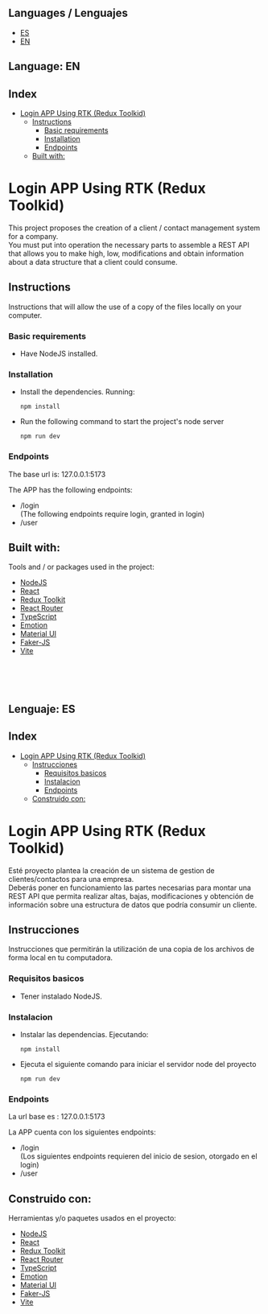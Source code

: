 ## Languages / Lenguajes
- [ES](#language-es)
- [EN](#language-en)

## Language: EN
## Index
- [Login APP Using RTK (Redux Toolkid)](#login-app-using-rtk-redux-toolkid)
  - [Instructions](#instructions)
    - [Basic requirements](#basic-requirements)
    - [Installation](#installation)
    - [Endpoints](#endpoints)
  - [Built with:](#built-with)

# Login APP Using RTK (Redux Toolkid)
This project proposes the creation of a client / contact management system for a company. <br>
You must put into operation the necessary parts to assemble a REST API that allows you to make high, low, modifications and obtain information about a data structure that a client could consume.


## Instructions
Instructions that will allow the use of a copy of the files locally on your computer.

### Basic requirements
- Have NodeJS installed.

### Installation
- Install the dependencies. Running:
  ```
  npm install
  ```
- Run the following command to start the project's node server
  ```
  npm run dev

### Endpoints
The base url is:
127.0.0.1:5173

The APP has the following endpoints:
- /login
<br>(The following endpoints require login, granted in login)
- /user

## Built with:

Tools and / or packages used in the project:

- [NodeJS](https://nodejs.org/en/)
- [React](https://reactjs.org/)
- [Redux Toolkit](https://redux-toolkit.js.org/)
- [React Router](https://reactrouter.com/web/guides/quick-start)
- [TypeScript](https://www.typescriptlang.org/)
- [Emotion](https://emotion.sh/docs/introduction)
- [Material UI](https://material-ui.com/)
- [Faker-JS](https://fakerjs.dev)
- [Vite](https://vitejs.dev/)
<br>
<br>
<br>

## Lenguaje: ES
## Index
- [Login APP Using RTK (Redux Toolkid)](#login-app-using-rtk-redux-toolkid)
  - [Instrucciones](#instrucciones)
    - [Requisitos basicos](#requisitos-basicos)
    - [Instalacion](#instalacion)
    - [Endpoints](#endpoints)
  - [Construido con:](#construido-con)

# Login APP Using RTK (Redux Toolkid)
Esté proyecto plantea la creación de un sistema de gestion de clientes/contactos para una empresa. <br>
Deberás poner en funcionamiento las partes necesarias para montar una REST API que permita realizar altas, bajas, modificaciones y obtención de información sobre una estructura de datos que podría consumir un cliente.


## Instrucciones
Instrucciones que permitirán la utilización de una copia de los archivos de forma local en tu computadora.

### Requisitos basicos
- Tener instalado NodeJS.

### Instalacion
- Instalar las dependencias. Ejecutando:
  ```
  npm install
  ```
- Ejecuta el siguiente comando para iniciar el servidor node del proyecto
  ```
  npm run dev

### Endpoints
La url base es :
127.0.0.1:5173

La APP cuenta con los siguientes endpoints:
- /login
<br>(Los siguientes endpoints requieren del inicio de sesion, otorgado en el login)
- /user

## Construido con:

Herramientas y/o paquetes usados en el proyecto:

- [NodeJS](https://nodejs.org/en/)
- [React](https://reactjs.org/)
- [Redux Toolkit](https://redux-toolkit.js.org/)
- [React Router](https://reactrouter.com/web/guides/quick-start)
- [TypeScript](https://www.typescriptlang.org/)
- [Emotion](https://emotion.sh/docs/introduction)
- [Material UI](https://material-ui.com/)
- [Faker-JS](https://fakerjs.dev)
- [Vite](https://vitejs.dev/)




